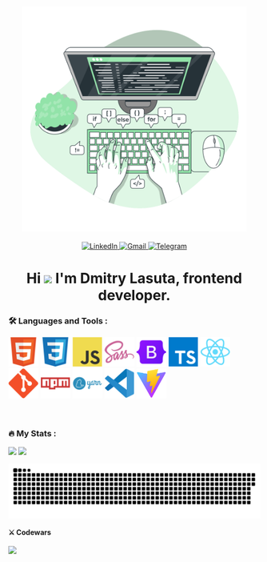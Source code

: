 <div align="center">
  <a href='#'><img width='450' src='./assets/code-typing-animate.svg' /></a>
  <br>
  <br>  
  <div>
    <a href='https://www.linkedin.com/in/dmitriy-lasuta-925619204/'>
      <img alt="LinkedIn" src="https://img.shields.io/badge/LinkedIn-blue?style=for-the-badge&logo=linkedin">
    </a>
    <a href='mailto:lasutadima01@gmail.com'>
      <img alt="Gmail" src="https://img.shields.io/badge/Gmail-fff?style=for-the-badge&logo=gmail">
    </a>
    <a href='https://t.me/Srexyyyyy'>
      <img alt="Telegram" src="https://img.shields.io/badge/%20Telegram-2AABEE?style=for-the-badge&logo=telegram&logoColor=%23fff">
    </a>
  </div>
  <h1>
    Hi <img src="https://media.giphy.com/media/hvRJCLFzcasrR4ia7z/giphy.gif" width="30px"/> I'm Dmitry Lasuta, frontend developer.
  </h1>
  
</div>

### 🛠️ Languages and Tools :

<div>
  <img alt='html' src='./assets/tools/html5-original.svg' width='60'>
  <img alt='css' src='./assets/tools/css3.svg' width='60'>
  <img alt='javascript' src='./assets/tools/javascript.svg' width='60'>
  <img alt='scss' src='./assets/tools/sass.svg' width='60'>
  <img alt='bootstrap' src='./assets/tools/bootstrap.svg' width='60'>
  <img alt='typescript' src='./assets/tools/typescript.svg' width='60'>
  <img alt='react' src='./assets/tools/react.svg' width='60'>
  <img alt='git' src='./assets/tools/git.svg' width='60'>
  <img alt='npm' src='./assets/tools/npm.svg' width='60'>
  <img alt='yarn' src='./assets/tools/yarn.svg' width='60'>
  <img alt='vs code' src='./assets/tools/vscode.svg' width='60'>
  <img alt='vite' src='./assets/tools/vite.svg' width='60'>
</div>

<br>
<br>

### :fire: My Stats :
![](http://github-profile-summary-cards.vercel.app/api/cards/stats?username=DmitryLasuta&theme=github_dark) ![](http://github-profile-summary-cards.vercel.app/api/cards/repos-per-language?username=DmitryLasuta&theme=github_dark)

<div align="center">
  <img align='center' alt='' src='./assets/github-snake.svg'>
</div>

#### ⚔️ Codewars 
<img src="https://www.codewars.com/users/LasutaDmitriy/badges/large">

